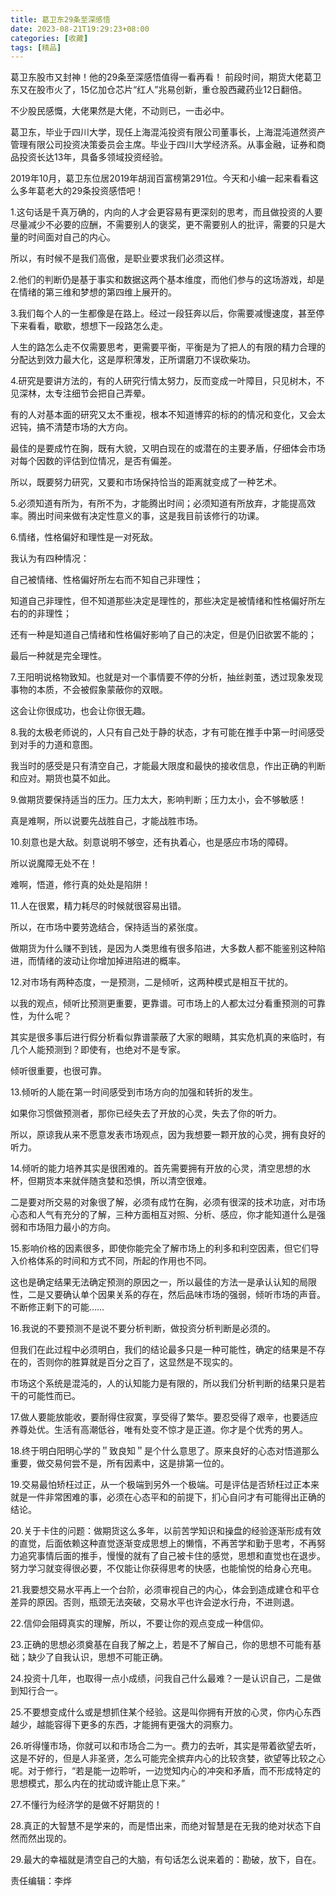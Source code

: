 ```yaml
---
title: 葛卫东29条至深感悟
date: 2023-08-21T19:29:23+08:00
categories: [收藏]
tags: [精品]
---
```


葛卫东股市又封神！他的29条至深感悟值得一看再看！
前段时间，期货大佬葛卫东又在股市火了，15亿加仓芯片“红人”兆易创新，重仓股西藏药业12日翻倍。

不少股民感慨，大佬果然是大佬，不动则已，一击必中。

葛卫东，毕业于四川大学，现任上海混沌投资有限公司董事长，上海混沌道然资产管理有限公司投资决策委员会主席。毕业于四川大学经济系。从事金融，证券和商品投资长达13年，具备多领域投资经验。

2019年10月，葛卫东位居2019年胡润百富榜第291位。今天和小编一起来看看这么多年葛老大的29条投资感悟吧！

1.这句话是千真万确的，内向的人才会更容易有更深刻的思考，而且做投资的人要尽量减少不必要的应酬，不需要别人的褒奖，更不需要别人的批评，需要的只是大量的时间面对自己的内心。

所以，有时候不是我们高傲，是职业要求我们必须这样。

2.他们的判断仍是基于事实和数据这两个基本维度，而他们参与的这场游戏，却是在情绪的第三维和梦想的第四维上展开的。

3.我们每个人的一生都像是在路上。经过一段狂奔以后，你需要减慢速度，甚至停下来看看，歇歇，想想下一段路怎么走。

人生的路怎么走不仅需要思考，更需要平衡，平衡是为了把人的有限的精力合理的分配达到效力最大化，这是厚积薄发，正所谓磨刀不误砍柴功。

4.研究是要讲方法的，有的人研究行情太努力，反而变成一叶障目，只见树木，不见深林，太专注细节会把自己弄晕。

有的人对基本面的研究又太不重视，根本不知道博弈的标的的情况和变化，又会太迟钝，搞不清楚市场的大方向。

最佳的是要成竹在胸，既有大貌，又明白现在的或潜在的主要矛盾，仔细体会市场对每个因数的评估到位情况，是否有偏差。

所以，既要努力研究，又要和市场保持恰当的距离就变成了一种艺术。

5.必须知道有所为，有所不为，才能腾出时间；必须知道有所放弃，才能提高效率。腾出时间来做有决定性意义的事，这是我目前该修行的功课。

6.情绪，性格偏好和理性是一对死敌。

我认为有四种情况：

自己被情绪、性格偏好所左右而不知自己非理性；

知道自己非理性，但不知道那些决定是理性的，那些决定是被情绪和性格偏好所左右的的非理性；

还有一种是知道自己情绪和性格偏好影响了自己的决定，但是仍旧欲罢不能的；

最后一种就是完全理性。

7.王阳明说格物致知。也就是对一个事情要不停的分析，抽丝剥茧，透过现象发现事物的本质，不会被假象蒙蔽你的双眼。

这会让你很成功，也会让你很无趣。

8.我的太极老师说的，人只有自己处于静的状态，才有可能在推手中第一时间感受到对手的力道和意图。

我当时的感受是只有清空自己，才能最大限度和最快的接收信息，作出正确的判断和应对。期货也莫不如此。

9.做期货要保持适当的压力。压力太大，影响判断；压力太小，会不够敏感！

真是难啊，所以说要先战胜自己，才能战胜市场。

10.刻意也是大敌。刻意说明不够空，还有执着心，也是感应市场的障碍。

所以说魔障无处不在！

难啊，悟道，修行真的处处是陷阱！

11.人在很累，精力耗尽的时候就很容易出错。

所以，在市场中要劳逸结合，保持适当的紧张度。

做期货为什么赚不到钱，是因为人类思维有很多陷进，大多数人都不能鉴别这种陷进，而情绪的波动让你增加掉进陷进的概率。

12.对市场有两种态度，一是预测，二是倾听，这两种模式是相互干扰的。

以我的观点，倾听比预测更重要，更靠谱。可市场上的人都太过分看重预测的可靠性，为什么呢？

其实是很多事后进行假分析看似靠谱蒙蔽了大家的眼睛，其实危机真的来临时，有几个人能预测到？即使有，也绝对不是专家。

倾听很重要，也很可靠。

13.倾听的人能在第一时间感受到市场方向的加强和转折的发生。

如果你习惯做预测者，那你已经失去了开放的心灵，失去了你的听力。

所以，原谅我从来不愿意发表市场观点，因为我想要一颗开放的心灵，拥有良好的听力。

14.倾听的能力培养其实是很困难的。首先需要拥有开放的心灵，清空思想的水杯，但期货本来就伴随贪婪和恐惧，所以清空很难。

二是要对所交易的对象很了解，必须有成竹在胸，必须有很深的技术功底，对市场心态和人气有充分的了解，三种方面相互对照、分析、感应，你才能知道什么是强弱和市场阻力最小的方向。

15.影响价格的因素很多，即使你能完全了解市场上的利多和利空因素，但它们导入价格体系的时间和方式不同，所起的作用也不同。

这也是确定结果无法确定预测的原因之一，所以最佳的方法一是承认认知的局限性，二是又要确认单个因果关系的存在，然后品味市场的强弱，倾听市场的声音。不断修正剩下的可能……

16.我说的不要预测不是说不要分析判断，做投资分析判断是必须的。

但我们在此过程中必须明白，我们的结论最多只是一种可能性，确定的结果是不存在的，否则你的胜算就是百分之百了，这显然是不现实的。

市场这个系统是混沌的，人的认知能力是有限的，所以我们分析判断的结果只是若干的可能性而已。

17.做人要能放能收，要耐得住寂寞，享受得了繁华。要忍受得了艰辛，也要适应养尊处优。生活有高潮低谷，唯有处变不惊才是正道。你才是个优秀的男人。

18.终于明白阳明心学的＂致良知＂是个什么意思了。原来良好的心态对悟道那么重要，做交易何尝不是，所有因素中，这是排第一位的。

19.交易最怕矫枉过正，从一个极端到另外一个极端。可是评估是否矫枉过正本来就是一件非常困难的事，必须在心态平和的前提下，扪心自问才有可能得出正确的结论。

20.关于卡住的问题：做期货这么多年，以前苦学知识和操盘的经验逐渐形成有效的直觉，后面依赖这种直觉逐渐变成思想上的懒惰，不再苦学和勤于思考，不再努力追究事情后面的推手，慢慢的就有了自己被卡住的感觉，思想和直觉也在退步。努力学习就变得很必要，不仅能让你获得思考的快感，也能愉悦的给身心充电。

21.我要想交易水平再上一个台阶，必须审视自己的内心，体会到造成建仓和平仓差异的原因。否则，瓶颈无法突破，交易水平也许会逆水行舟，不进则退。

22.信仰会阻碍真实的理解，所以，不要让你的观点变成一种信仰。

23.正确的思想必须奠基在自我了解之上，若是不了解自己，你的思想不可能有基础；缺少了自我认识，思想不可能正确。

24.投资十几年，也取得一点小成绩，问我自己什么最难？一是认识自己，二是做到知行合一。

25.不要想变成什么或是想抓住某个经验。这是叫你拥有开放的心灵，你内心东西越少，越能容得下更多的东西，才能拥有更强大的洞察力。

26.听得懂市场，你就可以和市场合二为一。费力的去听，其实是带着欲望去听，这是不好的，但是人非圣贤，怎么可能完全摈弃内心的比较贪婪，欲望等比较之心呢。对于修行，“若是能一边聆听，一边觉知内心的冲突和矛盾，而不形成特定的思想模式，那么内在的扰动或许能止息下来。”

27.不懂行为经济学的是做不好期货的！

28.真正的大智慧不是学来的，而是悟出来，而绝对智慧是在无我的绝对状态下自然而然出现的。

29.最大的幸福就是清空自己的大脑，有句话怎么说来着的：勘破，放下，自在。

责任编辑：李烨